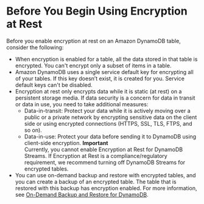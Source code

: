 # Before You Begin Using Encryption at Rest<a name="encryption-before-you-start"></a>

Before you enable encryption at rest on an Amazon DynamoDB table, consider the following:
+ When encryption is enabled for a table, all the data stored in that table is encrypted\. You can't encrypt only a subset of items in a table\.
+ Amazon DynamoDB uses a single service default key for encrypting all of your tables\. If this key doesn’t exist, it is created for you\. Service default keys can't be disabled\. 
+ Encryption at rest only encrypts data while it is static \(at rest\) on a persistent storage media\. If data security is a concern for data in transit or data in use, you need to take additional measures:
  + Data\-in\-transit: Protect your data while it is actively moving over a public or a private network by encrypting sensitive data on the client side or using encrypted connections \(HTTPS, SSL, TLS, FTPS, and so on\)\.
  + Data\-in\-use: Protect your data before sending it to DynamoDB using client\-side encryption\.
**Important**  
 Currently, you cannot enable Encryption at Rest for DynamoDB Streams\. If Encryption at Rest is a compliance/regulatory requirement, we recommend turning off DynamoDB Streams for encrypted tables\. 
+  You can use on\-demand backup and restore with encrypted tables, and you can create a backup of an encrypted table\. The table that is restored with this backup has encryption enabled\. For more information, see [On\-Demand Backup and Restore for DynamoDB](BackupRestore.md)\. 